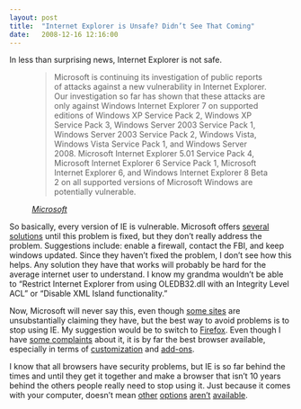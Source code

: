 ```yaml
---
layout: post
title:  "Internet Explorer is Unsafe? Didn’t See That Coming"
date:   2008-12-16 12:16:00
---
```

In less than surprising news, Internet Explorer is not safe.

<figure class="quote">
    <blockquote>
        <p>Microsoft is continuing its investigation of public reports of attacks against a new vulnerability in Internet Explorer. Our investigation so far has shown that these attacks are only against Windows Internet Explorer 7 on supported editions of Windows XP Service Pack 2, Windows XP Service Pack 3, Windows Server 2003 Service Pack 1, Windows Server 2003 Service Pack 2, Windows Vista, Windows Vista Service Pack 1, and Windows Server 2008. Microsoft Internet Explorer 5.01 Service Pack 4, Microsoft Internet Explorer 6 Service Pack 1, Microsoft Internet Explorer 6, and Windows Internet Explorer 8 Beta 2 on all supported versions of Microsoft Windows are potentially vulnerable.</p>
    </blockquote>
    <figcaption class="source"><cite><a href="https://technet.microsoft.com/library/security/961051">Microsoft</a></cite></figcaption>
</figure>

So basically, every version of IE is vulnerable. Microsoft offers [several solutions](https://technet.microsoft.com/library/security/961051) until this problem is fixed, but they don’t really address the problem. Suggestions include: enable a firewall, contact the FBI, and keep windows updated. Since they haven’t fixed the problem, I don’t see how this helps. Any solution they have that works will probably be hard for the average internet user to understand. I know my grandma wouldn’t be able to “Restrict Internet Explorer from using OLEDB32.dll with an Integrity Level ACL” or “Disable XML Island functionality.”


Now, Microsoft will never say this, even though [some sites](https://www.scmagazineuk.com/internet-explorer-users-encouraged-to-switch-to-other-browsers/article/564045/) are unsubstantially claiming they have, but the best way to avoid problems is to stop using IE. My suggestion would be to switch to [Firefox](https://www.mozilla.org/en-US/). Even though I have [some complaints](/2008/11/08/firefox-3.html) about it, it is by far the best browser available, especially in terms of [customization](https://addons.mozilla.org/en-US/firefox/complete-themes/) and [add-ons](https://addons.mozilla.org/en-US/firefox/).


I know that all browsers have security problems, but IE is so far behind the times and until they get it together and make a browser that isn’t 10 years behind the others people really need to stop using it. Just because it comes with your computer, doesn’t mean [other](https://www.mozilla.org/en-US/) [options](http://www.opera.com/) [aren’t](https://www.google.com/chrome/) [available](https://www.apple.com/safari/).
